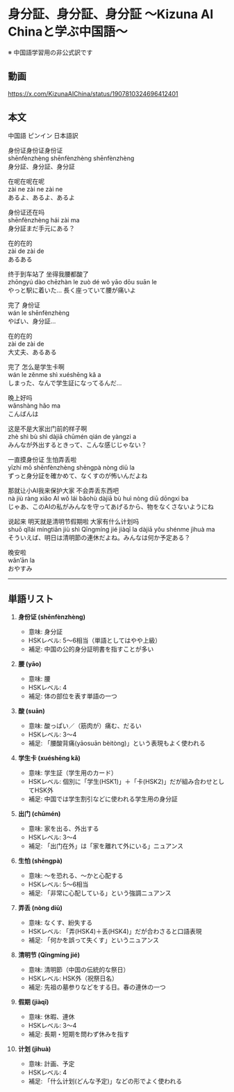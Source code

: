 # 身分証、身分証、身分証 〜Kizuna AI Chinaと学ぶ中国語〜
※ 中国語学習用の非公式訳です

## 動画
https://x.com/KizunaAIChina/status/1907810324696412401

## 本文
中国語 ピンイン 日本語訳

身份证身份证身份证  
shēnfènzhèng shēnfènzhèng shēnfènzhèng  
身分証、身分証、身分証  

在呢在呢在呢  
zài ne zài ne zài ne  
あるよ、あるよ、あるよ  

身份证还在吗  
shēnfènzhèng hái zài ma  
身分証まだ手元にある？  

在的在的  
zài de zài de  
あるある  

终于到车站了 坐得我腰都酸了  
zhōngyú dào chēzhàn le zuò dé wǒ yāo dōu suān le  
やっと駅に着いた… 長く座っていて腰が痛いよ  

完了 身份证  
wán le shēnfènzhèng  
やばい、身分証…  

在的在的  
zài de zài de  
大丈夫、あるある  

完了 怎么是学生卡啊  
wán le zěnme shì xuéshēng kǎ a  
しまった、なんで学生証になってるんだ…  

晚上好吗  
wǎnshàng hǎo ma  
こんばんは  

这是不是大家出门前的样子啊  
zhè shì bù shì dàjiā chūmén qián de yàngzi a  
みんなが外出するときって、こんな感じじゃない？  

一直摸身份证 生怕弄丢啦  
yīzhí mō shēnfènzhèng shēngpà nòng diū la  
ずっと身分証を確かめて、なくすのが怖いんだよね  

那就让小AI我来保护大家 不会弄丢东西吧  
nà jiù ràng xiǎo AI wǒ lái bǎohù dàjiā bù huì nòng diū dōngxi ba  
じゃあ、このAIの私がみんなを守ってあげるから、物をなくさないようにね  

说起来 明天就是清明节假期啦 大家有什么计划吗  
shuō qǐlái míngtiān jiù shì Qīngmíng jié jiàqī la dàjiā yǒu shénme jìhuà ma  
そういえば、明日は清明節の連休だよね。みんなは何か予定ある？  

晚安啦  
wǎn’ān la  
おやすみ  

---

## 単語リスト

1. **身份证 (shēnfènzhèng)**  
   - 意味: 身分証  
   - HSKレベル: 5〜6相当（単語としてはやや上級）  
   - 補足: 中国の公的身分証明書を指すことが多い  

2. **腰 (yāo)**  
   - 意味: 腰  
   - HSKレベル: 4  
   - 補足: 体の部位を表す単語の一つ  

3. **酸 (suān)**  
   - 意味: 酸っぱい／（筋肉が）痛む、だるい  
   - HSKレベル: 3〜4  
   - 補足: 「腰酸背痛(yāosuān bèitòng)」という表現もよく使われる  

4. **学生卡 (xuéshēng kǎ)**  
   - 意味: 学生証（学生用のカード）  
   - HSKレベル: 個別に「学生(HSK1)」＋「卡(HSK2)」だが組み合わせとしてHSK外  
   - 補足: 中国では学生割引などに使われる学生用の身分証  

5. **出门 (chūmén)**  
   - 意味: 家を出る、外出する  
   - HSKレベル: 3〜4  
   - 補足: 「出门在外」は「家を離れて外にいる」ニュアンス  

6. **生怕 (shēngpà)**  
   - 意味: ～を恐れる、～かと心配する  
   - HSKレベル: 5〜6相当  
   - 補足: 「非常に心配している」という強調ニュアンス  

7. **弄丢 (nòng diū)**  
   - 意味: なくす、紛失する  
   - HSKレベル: 「弄(HSK4)＋丢(HSK4)」だが合わさると口語表現  
   - 補足: 「何かを誤って失くす」というニュアンス  

8. **清明节 (Qīngmíng jié)**  
   - 意味: 清明節（中国の伝統的な祭日）  
   - HSKレベル: HSK外（祝祭日名）  
   - 補足: 先祖の墓参りなどをする日。春の連休の一つ  

9. **假期 (jiàqī)**  
   - 意味: 休暇、連休  
   - HSKレベル: 3〜4  
   - 補足: 長期・短期を問わず休みを指す  

10. **计划 (jìhuà)**  
    - 意味: 計画、予定  
    - HSKレベル: 4  
    - 補足: 「什么计划(どんな予定)」などの形でよく使われる  
